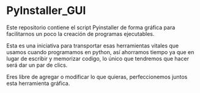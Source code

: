 # PyInstaller_GUI
Este repositorio contiene el script Pyinstaller de forma gráfica para facilitarnos un poco la creación de programas ejecutables.

Esta es una iniciativa para transportar esas herramientas vitales que usamos cuando programamos en python, así ahorramos tiempo ya que en lugar de escribir y memorizar codigo, lo único que tendremos que hacer será dar un par de clics.

Eres libre de agregar o modificar lo que quieras, perfeccionemos juntos esta herramienta gráfica.
